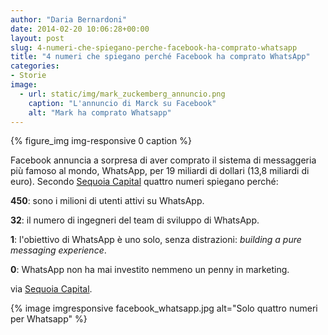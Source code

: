 ```yaml
---
author: "Daria Bernardoni"
date: 2014-02-20 10:06:28+00:00
layout: post
slug: 4-numeri-che-spiegano-perche-facebook-ha-comprato-whatsapp
title: "4 numeri che spiegano perché Facebook ha comprato WhatsApp"
categories:
- Storie
image:
  - url: static/img/mark_zuckemberg_annuncio.png
    caption: "L'annuncio di Marck su Facebook"
    alt: "Mark ha comprato Whatsapp"
---
```


{% figure_img img-responsive 0 caption %}

Facebook annuncia a sorpresa di aver comprato il sistema di messaggeria più famoso al mondo, WhatsApp, per 19 miliardi di dollari (13,8 miliardi di euro). Secondo [Sequoia Capital](http://sequoiacapital.tumblr.com/post/77211282835/four-numbers-that-explain-why-facebook-acquired) quattro numeri spiegano perché:

**450**: sono i milioni di utenti attivi su WhatsApp.

**32**: il numero di ingegneri del team di sviluppo di WhatsApp.

**1**: l'obiettivo di WhatsApp è uno solo, senza distrazioni: _building a pure messaging experience_.

**0**: WhatsApp non ha mai investito nemmeno un penny in marketing.

via [Sequoia Capital](http://sequoiacapital.tumblr.com/post/77211282835/four-numbers-that-explain-why-facebook-acquired).

{% image imgresponsive facebook_whatsapp.jpg alt="Solo quattro numeri per Whatsapp" %}
<figcaption></figcaption>